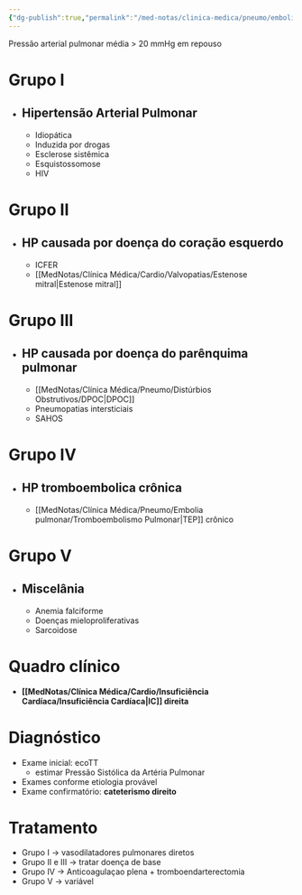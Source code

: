 ```yaml
---
{"dg-publish":true,"permalink":"/med-notas/clinica-medica/pneumo/embolia-pulmonar/hipertensao-pulmonar/"}
---
```


Pressão arterial pulmonar média > 20 mmHg em repouso
# Grupo I
- ## Hipertensão Arterial Pulmonar
	- Idiopática
	- Induzida por drogas
	- Esclerose sistêmica
	- Esquistossomose
	- HIV
# Grupo II
- ## HP causada por doença do coração esquerdo
	- ICFER
	- [[MedNotas/Clínica Médica/Cardio/Valvopatias/Estenose mitral\|Estenose mitral]]
# Grupo III
- ## HP causada por doença do parênquima pulmonar
	- [[MedNotas/Clínica Médica/Pneumo/Distúrbios Obstrutivos/DPOC\|DPOC]]
	- Pneumopatias intersticiais
	- SAHOS
# Grupo IV
- ## HP tromboembolica crônica
	- [[MedNotas/Clínica Médica/Pneumo/Embolia pulmonar/Tromboembolismo Pulmonar\|TEP]] crônico
# Grupo V
- ## Miscelânia
	- Anemia falciforme
	- Doenças mieloproliferativas
	- Sarcoidose

# Quadro clínico
- **[[MedNotas/Clínica Médica/Cardio/Insuficiência Cardíaca/Insuficiência Cardíaca\|IC]] direita**

# Diagnóstico
- Exame inicial: ecoTT
	- estimar Pressão Sistólica da Artéria Pulmonar 
- Exames conforme etiologia provável
- Exame confirmatório: **cateterismo direito**

# Tratamento
- Grupo I -> vasodilatadores pulmonares diretos
- Grupo II e III -> tratar doença de base
- Grupo IV -> Anticoagulaçao plena + tromboendarterectomia
- Grupo V -> variável